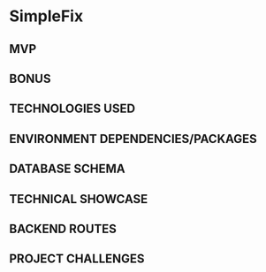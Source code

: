 # SimpleFix

## MVP

## BONUS

## TECHNOLOGIES USED

## ENVIRONMENT DEPENDENCIES/PACKAGES

## DATABASE SCHEMA

## TECHNICAL SHOWCASE

## BACKEND ROUTES

## PROJECT CHALLENGES
